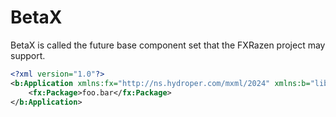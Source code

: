 # BetaX

BetaX is called the future base component set that the FXRazen project may support.

```xml
<?xml version="1.0"?>
<b:Application xmlns:fx="http://ns.hydroper.com/mxml/2024" xmlns:b="library://ns.hydroper.com/betax">
    <fx:Package>foo.bar</fx:Package>
</b:Application>
```